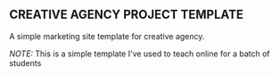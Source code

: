 ## CREATIVE AGENCY PROJECT TEMPLATE

A simple marketing site template for creative agency. 

*NOTE:* This is a simple template I've used to teach online for a batch of students